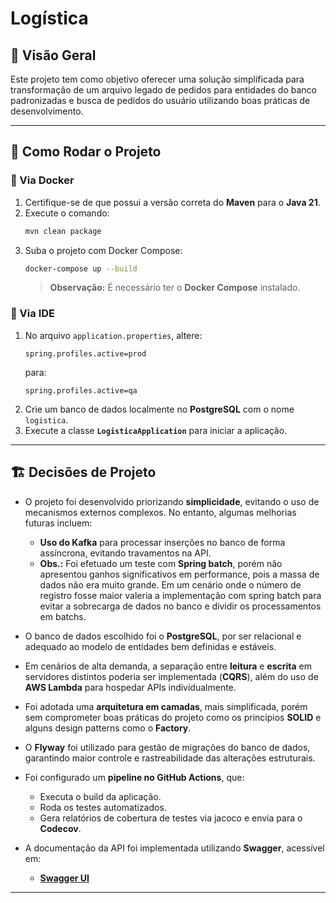 # Logística

## 📌 Visão Geral
Este projeto tem como objetivo oferecer uma solução simplificada para transformação de um arquivo legado de pedidos para entidades do banco padronizadas e busca de pedidos do usuário utilizando boas práticas de desenvolvimento.

---

## 🚀 Como Rodar o Projeto

### 🔹 Via Docker
1. Certifique-se de que possui a versão correta do **Maven** para o **Java 21**.
2. Execute o comando:
   ```sh
   mvn clean package
   ```
3. Suba o projeto com Docker Compose:
   ```sh
   docker-compose up --build
   ```
   > **Observação:** É necessário ter o **Docker Compose** instalado.

### 🔹 Via IDE
1. No arquivo `application.properties`, altere:
   ```properties
   spring.profiles.active=prod
   ```
   para:
   ```properties
   spring.profiles.active=qa
   ```
2. Crie um banco de dados localmente no **PostgreSQL** com o nome `logistica`.
3. Execute a classe **`LogisticaApplication`** para iniciar a aplicação.

---

## 🏗️ Decisões de Projeto

- O projeto foi desenvolvido priorizando **simplicidade**, evitando o uso de mecanismos externos complexos. No entanto, algumas melhorias futuras incluem:
    - **Uso do Kafka** para processar inserções no banco de forma assíncrona, evitando travamentos na API.
    - **Obs.:** Foi efetuado um teste com **Spring batch**, porém não apresentou ganhos significativos em performance, pois a massa de dados não era muito grande. Em um cenário onde o número de registro fosse maior valeria a implementação com spring batch para evitar a sobrecarga de dados no banco e dividir os processamentos em batchs.
- O banco de dados escolhido foi o **PostgreSQL**, por ser relacional e adequado ao modelo de entidades bem definidas e estáveis.

- Em cenários de alta demanda, a separação entre **leitura** e **escrita** em servidores distintos poderia ser implementada (**CQRS**), além do uso de **AWS Lambda** para hospedar APIs individualmente.

- Foi adotada uma **arquitetura em camadas**, mais simplificada, porém sem comprometer boas práticas do projeto como os princípios **SOLID** e alguns design patterns como o **Factory**.

- O **Flyway** foi utilizado para gestão de migrações do banco de dados, garantindo maior controle e rastreabilidade das alterações estruturais.

- Foi configurado um **pipeline no GitHub Actions**, que:
    - Executa o build da aplicação.
    - Roda os testes automatizados.
    - Gera relatórios de cobertura de testes via jacoco e envia para o **Codecov**.

- A documentação da API foi implementada utilizando **Swagger**, acessível em:
    - **[Swagger UI](http://localhost:8080/swagger-ui/index.html)**

---